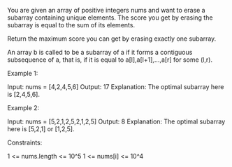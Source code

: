 You are given an array of positive integers nums and want to erase a subarray
containing unique elements. The score you get by erasing the subarray is
equal to the sum of its elements.

Return the maximum score you can get by erasing exactly one subarray.

An array b is called to be a subarray of a if it forms a contiguous
subsequence of a, that is, if it is equal to a[l],a[l+1],...,a[r] for some
(l,r).


Example 1:


Input: nums = [4,2,4,5,6]
Output: 17
Explanation: The optimal subarray here is [2,4,5,6].


Example 2:


Input: nums = [5,2,1,2,5,2,1,2,5]
Output: 8
Explanation: The optimal subarray here is [5,2,1] or [1,2,5].



Constraints:


1 <= nums.length <= 10^5
1 <= nums[i] <= 10^4




